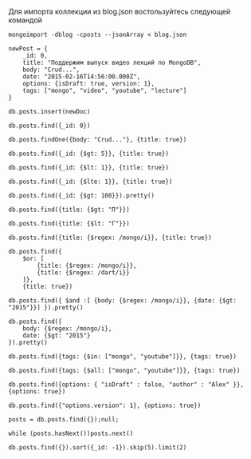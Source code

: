 Для импорта коллекции из blog.json востользуйтесь следующей командой

    mongoimport -dblog -cposts --jsonArray < blog.json

    newPost = {
        _id: 0,
        title: "Поддержим выпуск видео лекций по MongoDB",
        body: "Crud...",
        date: "2015-02-16T14:56:00.000Z",
        options: {isDraft: true, version: 1},
        tags: ["mongo", "video", "youtube", "lecture"]
    }

    db.posts.insert(newDoc)

    db.posts.find({_id: 0})

    db.posts.findOne({body: "Crud..."}, {title: true})

    db.posts.find({_id: {$gt: 5}}, {title: true})

    db.posts.find({_id: {$lt: 1}}, {title: true})

    db.posts.find({_id: {$lte: 1}}, {title: true})

    db.posts.find({_id: {$gt: 100}}).pretty()

    db.posts.find({title: {$gt: "П"}})

    db.posts.find({title: {$lt: "Г"}})

    db.posts.find({title: {$regex: /mongo/i}}, {title: true})

    db.posts.find({
        $or: [
            {title: {$regex: /mongo/i}},
            {title: {$regex: /dart/i}}
        ]},
        {title: true})

    db.posts.find({ $and :[ {body: {$regex: /mongo/i}}, {date: {$gt: "2015"}}] }).pretty()

    db.posts.find({
        body: {$regex: /mongo/i},
        date: {$gt: "2015"}
    }).pretty()

    db.posts.find({tags: {$in: ["mongo", "youtube"]}}, {tags: true})

    db.posts.find({tags: {$all: ["mongo", "youtube"]}}, {tags: true})

    db.posts.find({options: { "isDraft" : false, "author" : "Alex" }}, {options: true})

    db.posts.find({"options.version": 1}, {options: true})

    posts = db.posts.find({});null;

    while (posts.hasNext())posts.next()

    db.posts.find({}).sort({_id: -1}).skip(5).limit(2)
